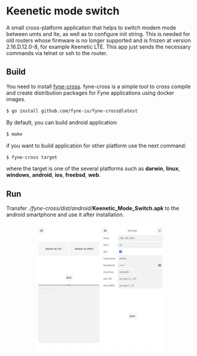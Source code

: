 # Keenetic mode switch

A small cross-platform application that helps to switch modem mode between umts and lte, 
as well as to configure init string. This is needed for old routers whose firmware is no longer supported and is 
frozen at version 2.16.D.12.0-8, for example Keenetic LTE. This app just sends the necessary commands via telnet or ssh 
to the router.

## Build
You need to install [fyne-cross](https://github.com/fyne-io/fyne-cross). fyne-cross is a simple tool to cross compile and create 
distribution packages for Fyne applications using docker images.
```bash
$ go install github.com/fyne-io/fyne-cross@latest
```
By default, you can build android application:
```bash
$ make 
```
if you want to build application for other platform use the next command:
```bash
$ fyne-cross target
```
where the target is one of the several platforms such as **darwin**, **linux**, **windows**, **android**, **ios**, **freebsd**, **web**.
## Run
Transfer _./fyne-cross/dist/android/_**Keenetic_Mode_Switch.apk** to the android smartphone and use it after installation.

<p align="center">
<img width="33%" src="assets/app_screenshot_1.png" alt="main window">
<img width="33%" src="assets/app_screenshot_2.png" alt="settings window">
</p>
